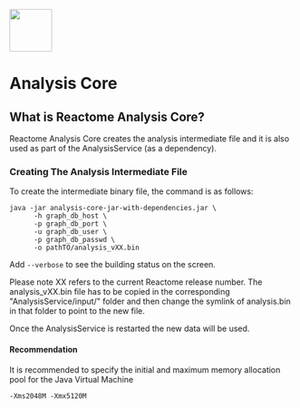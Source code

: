 [<img src=https://user-images.githubusercontent.com/6883670/31999264-976dfb86-b98a-11e7-9432-0316345a72ea.png height=75 />](https://reactome.org)

# Analysis Core

## What is Reactome Analysis Core?
Reactome Analysis Core creates the analysis intermediate file and it is also used as part of the AnalysisService (as a dependency).

### Creating The Analysis Intermediate File

To create the intermediate binary file, the command is as follows:

```console
java -jar analysis-core-jar-with-dependencies.jar \
      -h graph_db_host \
      -p graph_db_port \
      -u graph_db_user \
      -p graph_db_passwd \
      -o pathTO/analysis_vXX.bin
```

Add ```--verbose``` to see the building status on the screen.

Please note XX refers to the current Reactome release number. The analysis_vXX.bin file has to be copied in the 
corresponding "AnalysisService/input/" folder and then change the symlink of analysis.bin in that folder to point
to the new file.

Once the AnalysisService is restarted the new data will be used.

#### Recommendation
It is recommended to specify the initial and maximum memory allocation pool for the Java Virtual Machine

```console
-Xms2048M -Xmx5120M
```